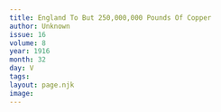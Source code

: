 ```yaml
---
title: England To But 250,000,000 Pounds Of Copper
author: Unknown
issue: 16
volume: 8
year: 1916
month: 32
day: V
tags:
layout: page.njk
image:
---
```





